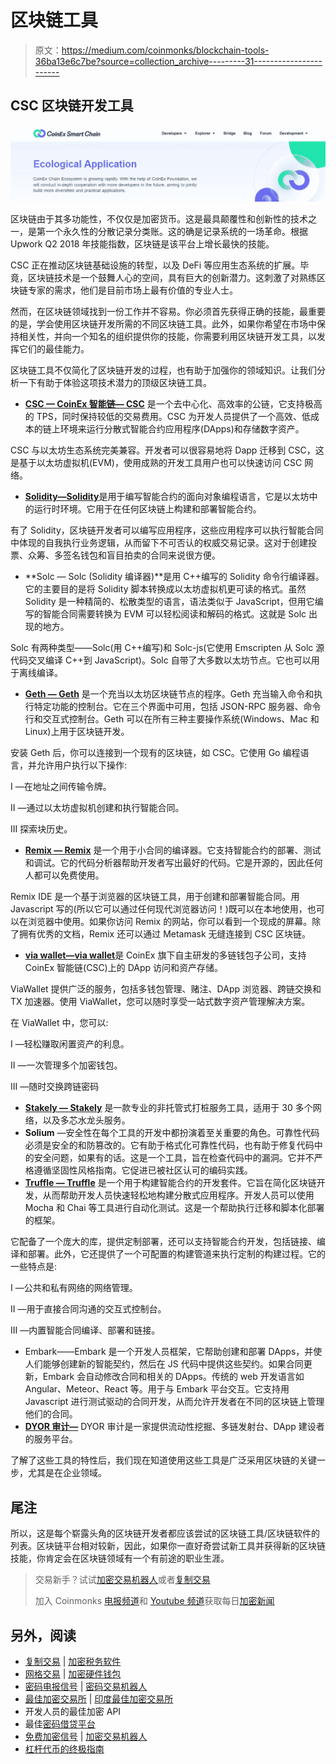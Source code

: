 # 区块链工具

> 原文：<https://medium.com/coinmonks/blockchain-tools-36ba13e6c7be?source=collection_archive---------31----------------------->

## CSC 区块链开发工具

![](img/56286b8976117a32b020b458516e25a2.png)

区块链由于其多功能性，不仅仅是加密货币。这是最具颠覆性和创新性的技术之一，是第一个永久性的分散记录分类账。这的确是记录系统的一场革命。根据 Upwork Q2 2018 年技能指数，区块链是该平台上增长最快的技能。

CSC 正在推动区块链基础设施的转型，以及 DeFi 等应用生态系统的扩展。毕竟，区块链技术是一个鼓舞人心的空间，具有巨大的创新潜力。这刺激了对熟练区块链专家的需求，他们是目前市场上最有价值的专业人士。

然而，在区块链领域找到一份工作并不容易。你必须首先获得正确的技能，最重要的是，学会使用区块链开发所需的不同区块链工具。此外，如果你希望在市场中保持相关性，并向一个知名的组织提供你的技能，你需要利用区块链开发工具，以发挥它们的最佳能力。

区块链工具不仅简化了区块链开发的过程，也有助于加强你的领域知识。让我们分析一下有助于体验这项技术潜力的顶级区块链工具。

*   [**CSC — CoinEx 智能链— CSC**](https://www.coinex.org/) 是一个去中心化、高效率的公链，它支持极高的 TPS，同时保持较低的交易费用。CSC 为开发人员提供了一个高效、低成本的链上环境来运行分散式智能合约应用程序(DApps)和存储数字资产。

CSC 与以太坊生态系统完美兼容。开发者可以很容易地将 Dapp 迁移到 CSC，这是基于以太坊虚拟机(EVM)，使用成熟的开发工具用户也可以快速访问 CSC 网络。

*   [**Solidity—Solidity**](https://docs.soliditylang.org/en/latest/)是用于编写智能合约的面向对象编程语言，它是以太坊中的运行时环境。它用于在任何区块链上构建和部署智能合约。

有了 Solidity，区块链开发者可以编写应用程序，这些应用程序可以执行智能合同中体现的自我执行业务逻辑，从而留下不可否认的权威交易记录。这对于创建投票、众筹、多签名钱包和盲目拍卖的合同来说很方便。

*   **Solc — Solc (Solidity 编译器)**是用 C++编写的 Solidity 命令行编译器。它的主要目的是将 Solidity 脚本转换成以太坊虚拟机更可读的格式。虽然 Solidity 是一种精简的、松散类型的语言，语法类似于 JavaScript，但用它编写的智能合同需要转换为 EVM 可以轻松阅读和解码的格式。这就是 Solc 出现的地方。

Solc 有两种类型——Solc(用 C++编写)和 Solc-js(它使用 Emscripten 从 Solc 源代码交叉编译 C++到 JavaScript)。Solc 自带了大多数以太坊节点。它也可以用于离线编译。

*   [**Geth — Geth**](https://geth.ethereum.org/docs/getting-started) 是一个充当以太坊区块链节点的程序。Geth 充当输入命令和执行特定功能的控制台。它在三个界面中可用，包括 JSON-RPC 服务器、命令行和交互式控制台。Geth 可以在所有三种主要操作系统(Windows、Mac 和 Linux)上用于区块链开发。

安装 Geth 后，你可以连接到一个现有的区块链，如 CSC。它使用 Go 编程语言，并允许用户执行以下操作:

I —在地址之间传输令牌。

II —通过以太坊虚拟机创建和执行智能合同。

III 探索块历史。

*   [**Remix — Remix**](https://remix-project.org/) 是一个用于小合同的编译器。它支持智能合约的部署、测试和调试。它的代码分析器帮助开发者写出最好的代码。它是开源的，因此任何人都可以免费使用。

Remix IDE 是一个基于浏览器的区块链工具，用于创建和部署智能合同。用 Javascript 写的(所以它可以通过任何现代浏览器访问！)既可以在本地使用，也可以在浏览器中使用。如果你访问 Remix 的网站，你可以看到一个现成的屏幕。除了拥有优秀的文档，Remix 还可以通过 Metamask 无缝连接到 CSC 区块链。

*   [**via wallet—via wallet**](https://viawallet.com/)是 CoinEx 旗下自主研发的多链钱包子公司，支持 CoinEx 智能链(CSC)上的 DApp 访问和资产存储。

ViaWallet 提供广泛的服务，包括多钱包管理、赌注、DApp 浏览器、跨链交换和 TX 加速器。使用 ViaWallet，您可以随时享受一站式数字资产管理解决方案。

在 ViaWallet 中，您可以:

I —轻松赚取闲置资产的利息。

II —一次管理多个加密钱包。

III —随时交换跨链密码

*   [**Stakely — Stakely**](https://stakely.io/en/faucet) 是一款专业的非托管式打桩服务工具，适用于 30 多个网络，以及多芯水龙头服务。
*   **Solium** —安全性在每个工具的开发中都扮演着至关重要的角色。可靠性代码必须是安全的和防篡改的。它有助于格式化可靠性代码，也有助于修复代码中的安全问题，如果有的话。这是一个工具，旨在检查代码中的漏洞。它并不严格遵循坚固性风格指南。它促进已被社区认可的编码实践。
*   [**Truffle — Truffle**](https://trufflesuite.com/) 是一个用于构建智能合约的开发套件。它旨在简化区块链开发，从而帮助开发人员快速轻松地构建分散式应用程序。开发人员可以使用 Mocha 和 Chai 等工具进行自动化测试。这是一个帮助执行迁移和脚本化部署的框架。

它配备了一个庞大的库，提供定制部署，还可以支持智能合约开发，包括链接、编译和部署。此外，它还提供了一个可配置的构建管道来执行定制的构建过程。它的一些特点是:

I —公共和私有网络的网络管理。

II —用于直接合同沟通的交互式控制台。

III —内置智能合同编译、部署和链接。

*   Embark——Embark 是一个开发人员框架，它帮助创建和部署 DApps，并使人们能够创建新的智能契约，然后在 JS 代码中提供这些契约。如果合同更新，Embark 会自动修改合同和相关的 DApps。传统的 web 开发语言如 Angular、Meteor、React 等。用于与 Embark 平台交互。它支持用 Javascript 进行测试驱动的合同开发，从而允许开发者在不同的区块链上管理他们的合同。
*   [**DYOR 审计—**](https://dyoraudit.com/) DYOR 审计是一家提供流动性挖掘、多链发射台、DApp 建设者的服务平台。

了解了这些工具的特性后，我们现在知道使用这些工具是广泛采用区块链的关键一步，尤其是在企业领域。

## 尾注

所以，这是每个崭露头角的区块链开发者都应该尝试的区块链工具/区块链软件的列表。区块链平台相对较新，因此，如果你一直好奇尝试新工具并获得新的区块链技能，你肯定会在区块链领域有一个有前途的职业生涯。

> 交易新手？试试[加密交易机器人](/coinmonks/crypto-trading-bot-c2ffce8acb2a)或者[复制交易](/coinmonks/top-10-crypto-copy-trading-platforms-for-beginners-d0c37c7d698c)
> 
> 加入 Coinmonks [电报频道](https://t.me/coincodecap)和 [Youtube 频道](https://www.youtube.com/c/coinmonks/videos)获取每日[加密新闻](http://coincodecap.com/)

## 另外，阅读

*   [复制交易](/coinmonks/top-10-crypto-copy-trading-platforms-for-beginners-d0c37c7d698c) | [加密税务软件](/coinmonks/crypto-tax-software-ed4b4810e338)
*   [网格交易](https://coincodecap.com/grid-trading) | [加密硬件钱包](/coinmonks/the-best-cryptocurrency-hardware-wallets-of-2020-e28b1c124069)
*   [密码电报信号](/coinmonks/top-3-telegram-channels-for-crypto-traders-in-2021-8385f4411ff4) | [密码交易机器人](/coinmonks/crypto-trading-bot-c2ffce8acb2a)
*   [最佳加密交易所](/coinmonks/crypto-exchange-dd2f9d6f3769) | [印度最佳加密交易所](/coinmonks/bitcoin-exchange-in-india-7f1fe79715c9)
*   开发人员的最佳加密 API
*   最佳[密码借贷平台](/coinmonks/top-5-crypto-lending-platforms-in-2020-that-you-need-to-know-a1b675cec3fa)
*   [免费加密信号](/coinmonks/free-crypto-signals-48b25e61a8da) | [加密交易机器人](/coinmonks/crypto-trading-bot-c2ffce8acb2a)
*   [杠杆代币的终极指南](/coinmonks/leveraged-token-3f5257808b22)